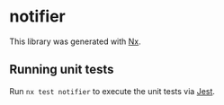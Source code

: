 # notifier

This library was generated with [Nx](https://nx.dev).

## Running unit tests

Run `nx test notifier` to execute the unit tests via [Jest](https://jestjs.io).
